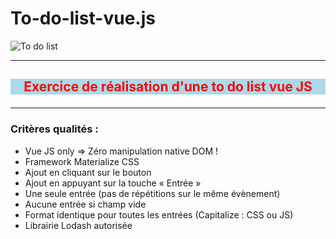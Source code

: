 # To-do-list-vue.js  
![To do list](https://www.editions-larousse.fr/sites/default/files/styles/couv_livre/public/images/livres/couv/9782035954008-001-T.jpeg?itok=mnSNZz2m)  

--------------------------------------------------------------------------------    
## <p style='color:red; background-color:lightblue; text-align:center'>Exercice de réalisation d'une to do list vue JS</p> 
--------------------------------------------------------------------------------

### Critères qualités :  
* Vue JS only => Zéro manipulation native DOM !  
* Framework Materialize CSS  
* Ajout en cliquant sur le bouton  
* Ajout en appuyant sur la touche « Entrée »  
* Une seule entrée (pas de répétitions sur le même évènement)  
* Aucune entrée si champ vide  
* Format identique pour toutes les entrées (Capitalize : CSS ou JS)   
* Librairie Lodash autorisée
